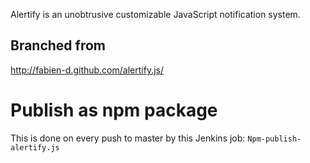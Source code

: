 Alertify is an unobtrusive customizable JavaScript notification system.

## Branched from

http://fabien-d.github.com/alertify.js/

# Publish as npm package

This is done on every push to master by this Jenkins job: `Npm-publish-alertify.js`

